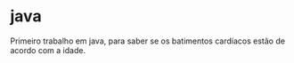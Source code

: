 # java
Primeiro trabalho em  java, para saber se os batimentos cardíacos estão de acordo com a idade.

